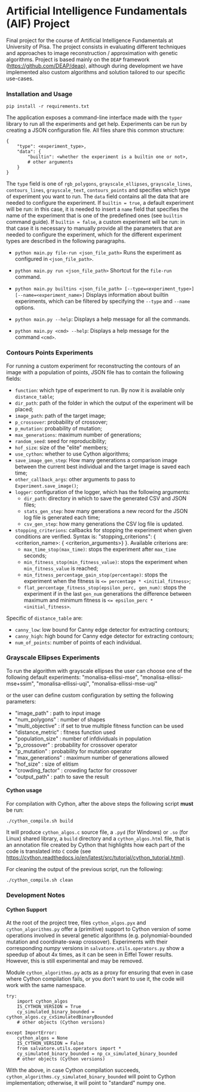 # Artificial Intelligence Fundamentals (AIF) Project
Final project for the course of Artificial Intelligence Fundamentals at
University of Pisa. The project consists in evaluating different techniques
and approaches to image reconstruction / approximation with genetic algorithms.
Project is based mainly on the `DEAP` framework (https://github.com/DEAP/deap), although during development
we have implemented also custom algorithms and solution tailored to our specific
use-cases.


### Installation and Usage ###
`pip install -r requirements.txt`

The application exposes a command-line interface made with the `typer` library
to run all the experiments and get help. Experiments can be run by creating a JSON
configuration file. All files share this common structure:
```
{
    "type": <experiment_type>,
    "data": {
        "builtin": <whether the experiment is a builtin one or not>,
        # other arguments
    }
}
```
The `type` field is one of `rgb_polygons`, `grayscale_ellipses`, `grayscale_lines`,
`contours_lines`, `grayscale_text`, `contours_points` and specifies which type of
experiment you want to run. The `data` field contains all the data that are needed
to configure the experiment. If `builtin = true`, a default experiment will be run:
in this case, it is needed to insert a `name` field that specifies the name of the
experiment that is one of the predefined ones (see `builtin` command guide).
If `builtin = false`, a custom experiment will be run: in that case it is necessary
to manually provide all the parameters that are needed to configure the experiment,
which for the different experiment types are described in  the following paragraphs.

- `python main.py file-run <json_file_path>`
Runs the experiment as configured in `<json_file_path>`.

- `python main.py run <json_file_path>`
Shortcut for the `file-run` command.

- `python main.py builtins <json_file_path> [--type=<experiment_type>]
[--name=<experiment_name>]`
Displays information about builtin experiments, which can be filtered
by specifying the `--type` and `--name` options.

- `python main.py --help`: Displays a help message for all the commands.

- `python main.py <cmd> --help`: Displays a help message for the command `<cmd>`.

### Contours Points Experiments ###
For running a custom experiment for reconstructing the contours
of an image with a population of points, JSON file has to contain
the following fields:

- `function`: which type of experiment to run. By now it is available
only `distance_table`;
- `dir_path`: path of the folder in which the output of the experiment
will be placed;
- `image_path`: path of the target image;
- `p_crossover`: probability of crossover;
- `p_mutation`: probability of mutation;
- `max_generations`: maximum number of generations;
- `random_seed`: seed for reproducibility;
- `hof_size`: size of the "elite" members;
- `use_cython`: whether to use Cython algorithms;
- `save_image_gen_step`: How many generations a comparison image between the
current best individual and the target image is saved each time;
- `other_callback_args`: other arguments to pass to `Experiment.save_image()`;
- `logger`: configuration of the logger, which has the following arguments:
  - `dir_path`: directory in which to save the generated CSV and JSON files;
  - `stats_gen_step`: how many generations a new record for the JSON log file
  is generated each time;
  - `csv_gen_step`: how many generations the CSV log file is updated.
- `stopping_criterions`: callbacks for stopping the experiment when given conditions
are verified. Syntax is: "stopping_criterions": { <criterion_name>: { <criterion_arguments>} }.
Available criterions are:
  - `max_time_stop(max_time)`: stops the experiment after `max_time` seconds;
  - `min_fitness_stop(min_fitness_value)`: stops the experiment when `min_fitness_value`
  is reached;
  - `min_fitness_percentage_gain_stop(percentage)`: stops the experiment when the fitness is
  `<= percentage * <initial_fitness>`;
  - `flat_percentage_fitness_stop(epsilon_perc, gen_num)`: stops the experiment if in
  the last `gen_num` generations the difference between maximum and minimum fitness is
  `<= epsilon_perc * <initial_fitness>`.

Specific of `distance_table` are:
- `canny_low`: low bound for Canny edge detector for extracting contours;
- `canny_high`: high bound for Canny edge detector for extracting contours;
- `num_of_points`: number of points of each individual.

### Grayscale Ellipses Experiments ###
To run the algorithm with grayscale ellipses the user can choose one of the following default experiments: "monalisa-ellissi-mse", "monalisa-ellissi-mse+ssim", "monalisa-ellissi-uqi",  "monalisa-ellissi-mse-uqi"

or the user can define custom configuration by setting the following parameters:

- "image_path" : path to input image
- "num_polygons" : number of shapes 
- "multi_objective" : if set to true multiple fitness function can be used
- "distance_metric" : fitness function used 
- "population_size" : number of infdividuals in population 
- "p_crossover" : probability for crossover operator
- "p_mutation" : probability for mutation operator
- "max_generations" : maximum number of generations allowed
- "hof_size" : size of elitism
- "crowding_factor" : crowding factor for crossover
- "output_path" : path to save the result


#### Cython usage ####
For compilation with Cython, after the above steps the following script
**must** be run:

`./cython_compile.sh build`

It will produce `cython_algos.c` source file, a `.pyd` (for Windows) or `.so` (for Linux) shared library,
a `build` directory and a `cython_algos.html` file, that is an annotation file created
by Cython that highlights how each part of the code is translated into `C` code
(see https://cython.readthedocs.io/en/latest/src/tutorial/cython_tutorial.html).

For cleaning the output of the previous script, run the following:

`./cython_compile.sh clean`

### Development Notes ###
#### Cython Support ####

At the root of the project tree, files `cython_algos.pyx` and `cython_algorithms.py`
offer a (primitive) support to Cython version of some operations involved in several
genetic algorithms (e.g. polynomial-bounded mutation and coordinate-swap crossover).
Experiments with their corresponding *numpy* versions in `salvatore.utils.operators.py`
show a speedup of about 4x times, as it can be seen in Eiffel Tower results. However,
this is still experimental and may be removed.

Module `cython_algorithms.py` acts as a proxy for ensuring that even in case where Cython
compilation fails, or you don't want to use it, the code will work with the same namespace.

```
try:
    import cython_algos
    IS_CYTHON_VERSION = True
    cy_simulated_binary_bounded = cython_algos.cy_cxSimulatedBinaryBounded
    # other objects (Cython versions)

except ImportError:
    cython_algos = None
    IS_CYTHON_VERSION = False
    from salvatore.utils.operators import *
    cy_simulated_binary_bounded = np_cx_simulated_binary_bounded
    # other objects (Cython versions)
```
With the above, in case Cython compilation succeeds,
`cython_algorithms.cy_simulated_binary_bounded` will point to
Cython implementation; otherwise, it will point to "standard" numpy one.
